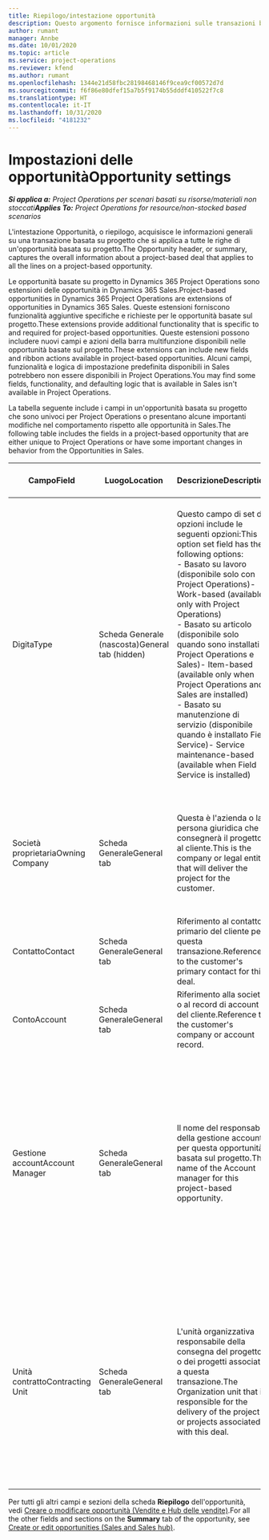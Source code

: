 ```yaml
---
title: Riepilogo/intestazione opportunità
description: Questo argomento fornisce informazioni sulle transazioni basate sul progetto e sulle righe di opportunità basate su progetto.
author: rumant
manager: Annbe
ms.date: 10/01/2020
ms.topic: article
ms.service: project-operations
ms.reviewer: kfend
ms.author: rumant
ms.openlocfilehash: 1344e21d58fbc28198468146f9cea9cf00572d7d
ms.sourcegitcommit: f6f86e80dfef15a7b5f9174b55dddf410522f7c8
ms.translationtype: HT
ms.contentlocale: it-IT
ms.lasthandoff: 10/31/2020
ms.locfileid: "4181232"
---
```

# <a name="opportunity-settings"></a><span data-ttu-id="ba439-103">Impostazioni delle opportunità</span><span class="sxs-lookup"><span data-stu-id="ba439-103">Opportunity settings</span></span>

<span data-ttu-id="ba439-104">_**Si applica a:** Project Operations per scenari basati su risorse/materiali non stoccati_</span><span class="sxs-lookup"><span data-stu-id="ba439-104">_**Applies To:** Project Operations for resource/non-stocked based scenarios_</span></span>


<span data-ttu-id="ba439-105">L'intestazione Opportunità, o riepilogo, acquisisce le informazioni generali su una transazione basata su progetto che si applica a tutte le righe di un'opportunità basata su progetto.</span><span class="sxs-lookup"><span data-stu-id="ba439-105">The Opportunity header, or summary, captures the overall information about a project-based deal that applies to all the lines on a project-based opportunity.</span></span>

<span data-ttu-id="ba439-106">Le opportunità basate su progetto in Dynamics 365 Project Operations sono estensioni delle opportunità in Dynamics 365 Sales.</span><span class="sxs-lookup"><span data-stu-id="ba439-106">Project-based opportunities in Dynamics 365 Project Operations are extensions of opportunities in Dynamics 365 Sales.</span></span> <span data-ttu-id="ba439-107">Queste estensioni forniscono funzionalità aggiuntive specifiche e richieste per le opportunità basate sul progetto.</span><span class="sxs-lookup"><span data-stu-id="ba439-107">These extensions provide additional functionality that is specific to and required for project-based opportunities.</span></span> <span data-ttu-id="ba439-108">Queste estensioni possono includere nuovi campi e azioni della barra multifunzione disponibili nelle opportunità basate sul progetto.</span><span class="sxs-lookup"><span data-stu-id="ba439-108">These extensions can include new fields and ribbon actions available in project-based opportunities.</span></span> <span data-ttu-id="ba439-109">Alcuni campi, funzionalità e logica di impostazione predefinita disponibili in Sales potrebbero non essere disponibili in Project Operations.</span><span class="sxs-lookup"><span data-stu-id="ba439-109">You may find some fields, functionality, and defaulting logic that is available in Sales isn't available in Project Operations.</span></span>

<span data-ttu-id="ba439-110">La tabella seguente include i campi in un'opportunità basata su progetto che sono univoci per Project Operations o presentano alcune importanti modifiche nel comportamento rispetto alle opportunità in Sales.</span><span class="sxs-lookup"><span data-stu-id="ba439-110">The following table includes the fields in a project-based opportunity that are either unique to Project Operations or have some important changes in behavior from the Opportunities in Sales.</span></span>

| <span data-ttu-id="ba439-111">**Campo**</span><span class="sxs-lookup"><span data-stu-id="ba439-111">**Field**</span></span> | <span data-ttu-id="ba439-112">**Luogo**</span><span class="sxs-lookup"><span data-stu-id="ba439-112">**Location**</span></span> | <span data-ttu-id="ba439-113">**Descrizione**</span><span class="sxs-lookup"><span data-stu-id="ba439-113">**Description**</span></span> | <span data-ttu-id="ba439-114">**Impatto downstream**</span><span class="sxs-lookup"><span data-stu-id="ba439-114">**Downstream impact**</span></span> |
| --- | --- | --- | --- |
| <span data-ttu-id="ba439-115">Digita</span><span class="sxs-lookup"><span data-stu-id="ba439-115">Type</span></span> | <span data-ttu-id="ba439-116">Scheda Generale (nascosta)</span><span class="sxs-lookup"><span data-stu-id="ba439-116">General tab (hidden)</span></span> | <span data-ttu-id="ba439-117">Questo campo di set di opzioni include le seguenti opzioni:</span><span class="sxs-lookup"><span data-stu-id="ba439-117">This option set field has the following options:</span></span></br><span data-ttu-id="ba439-118">- Basato su lavoro (disponibile solo con Project Operations)</span><span class="sxs-lookup"><span data-stu-id="ba439-118">- Work-based (available only with Project Operations)</span></span></br><span data-ttu-id="ba439-119">- Basato su articolo (disponibile solo quando sono installati Project Operations e Sales)</span><span class="sxs-lookup"><span data-stu-id="ba439-119">- Item-based (available only when Project Operations and Sales are installed)</span></span></br><span data-ttu-id="ba439-120">- Basato su manutenzione di servizio (disponibile quando è installato Field Service)</span><span class="sxs-lookup"><span data-stu-id="ba439-120">- Service maintenance-based (available when Field Service is installed)</span></span> | <span data-ttu-id="ba439-121">Quando si utilizza Project Operations, questo valore di campo viene impostato automaticamente su **Basato su lavoro** che classifica l'opportunità come basata su progetto.</span><span class="sxs-lookup"><span data-stu-id="ba439-121">When you use Project Operations, this field value is automatically set to **Work-based** which classifies the Opportunity as project-based.</span></span> <span data-ttu-id="ba439-122">Un'opportunità deve essere basata su progetto per abilitare tutte le estensioni e funzionalità specifiche del progetto nel processo di vendita downstream per questa transazione.</span><span class="sxs-lookup"><span data-stu-id="ba439-122">An Opportunity should be project-based to enable all project-specific extensions and functionality in the downstream sales process for this deal.</span></span> |
| <span data-ttu-id="ba439-123">Società proprietaria</span><span class="sxs-lookup"><span data-stu-id="ba439-123">Owning Company</span></span> | <span data-ttu-id="ba439-124">Scheda Generale</span><span class="sxs-lookup"><span data-stu-id="ba439-124">General tab</span></span> | <span data-ttu-id="ba439-125">Questa è l'azienda o la persona giuridica che consegnerà il progetto al cliente.</span><span class="sxs-lookup"><span data-stu-id="ba439-125">This is the company or legal entity that will deliver the project for the customer.</span></span> | <span data-ttu-id="ba439-126">Queste informazioni del campo verranno copiate nel campo corrispondente dell'offerta di progetto creata da questa opportunità.</span><span class="sxs-lookup"><span data-stu-id="ba439-126">This field information will be copied to the corresponding field on the Project quote that is created from this Opportunity.</span></span> |
| <span data-ttu-id="ba439-127">Contatto</span><span class="sxs-lookup"><span data-stu-id="ba439-127">Contact</span></span> | <span data-ttu-id="ba439-128">Scheda Generale</span><span class="sxs-lookup"><span data-stu-id="ba439-128">General tab</span></span> | <span data-ttu-id="ba439-129">Riferimento al contatto primario del cliente per questa transazione.</span><span class="sxs-lookup"><span data-stu-id="ba439-129">Reference to the customer's primary contact for this deal.</span></span> | |
| <span data-ttu-id="ba439-130">Conto</span><span class="sxs-lookup"><span data-stu-id="ba439-130">Account</span></span> | <span data-ttu-id="ba439-131">Scheda Generale</span><span class="sxs-lookup"><span data-stu-id="ba439-131">General tab</span></span> | <span data-ttu-id="ba439-132">Riferimento alla società o al record di account del cliente.</span><span class="sxs-lookup"><span data-stu-id="ba439-132">Reference to the customer's company or account record.</span></span> | |
| <span data-ttu-id="ba439-133">Gestione account</span><span class="sxs-lookup"><span data-stu-id="ba439-133">Account Manager</span></span> | <span data-ttu-id="ba439-134">Scheda Generale</span><span class="sxs-lookup"><span data-stu-id="ba439-134">General tab</span></span> | <span data-ttu-id="ba439-135">Il nome del responsabile della gestione account per questa opportunità basata sul progetto.</span><span class="sxs-lookup"><span data-stu-id="ba439-135">The name of the Account manager for this project-based opportunity.</span></span> | <span data-ttu-id="ba439-136">Il responsabile della gestione account è responsabile della gestione del rapporto con il cliente fino al completamento di questo progetto.</span><span class="sxs-lookup"><span data-stu-id="ba439-136">The Account manager is responsible for managing the relationship with the customer through the completion of this project.</span></span> <span data-ttu-id="ba439-137">In base al record della risorsa prenotabile collegato al responsabile della gestione account, l'unità contratto è predefinita.</span><span class="sxs-lookup"><span data-stu-id="ba439-137">Based on the bookable resource record tied to the Account manager, the contracting unit is defaulted.</span></span> |
| <span data-ttu-id="ba439-138">Unità contratto</span><span class="sxs-lookup"><span data-stu-id="ba439-138">Contracting Unit</span></span> | <span data-ttu-id="ba439-139">Scheda Generale</span><span class="sxs-lookup"><span data-stu-id="ba439-139">General tab</span></span> | <span data-ttu-id="ba439-140">L'unità organizzativa responsabile della consegna del progetto o dei progetti associati a questa transazione.</span><span class="sxs-lookup"><span data-stu-id="ba439-140">The Organization unit that is responsible for the delivery of the project or projects associated with this deal.</span></span> | <span data-ttu-id="ba439-141">L'unità contratto è la divisione dell'azienda che completerà i progetti dopo la chiusura della trattativa.</span><span class="sxs-lookup"><span data-stu-id="ba439-141">The contracting unit is the division of the company that will complete the project(s) after the deal is closed.</span></span> <span data-ttu-id="ba439-142">Ogni unità contratto ha una valuta e questa valuta viene utilizzata per riportare i costi stimati ed effettivi sostenuti durante il progetto.</span><span class="sxs-lookup"><span data-stu-id="ba439-142">Every contracting unit has a currency, and this currency is used to report estimated and actual costs incurred during the project.</span></span> |

<span data-ttu-id="ba439-143">Per tutti gli altri campi e sezioni della scheda **Riepilogo** dell'opportunità, vedi [Creare o modificare opportunità (Vendite e Hub delle vendite)](https://docs.microsoft.com/dynamics365/sales-enterprise/create-edit-opportunity-sales).</span><span class="sxs-lookup"><span data-stu-id="ba439-143">For all the other fields and sections on the **Summary** tab of the opportunity, see [Create or edit opportunities (Sales and Sales hub)](https://docs.microsoft.com/dynamics365/sales-enterprise/create-edit-opportunity-sales).</span></span>
